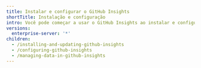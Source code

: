 ```yaml
---
title: Instalar e configurar o GitHub Insights
shortTitle: Instalação e configuração
intro: Você pode começar a usar o GitHub Insights ao instalar e configurar o aplicativo.
versions:
  enterprise-server: '*'
children:
  - /installing-and-updating-github-insights
  - /configuring-github-insights
  - /managing-data-in-github-insights
---
```


